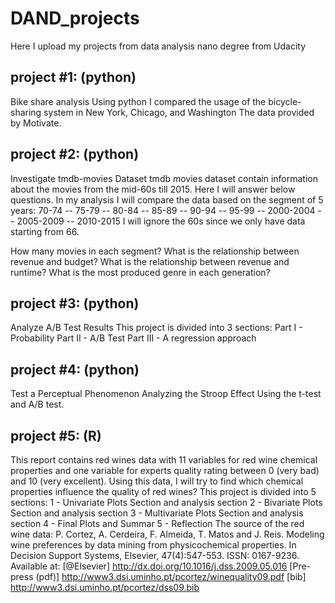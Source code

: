 # DAND_projects
Here I upload my projects from data analysis nano degree from  Udacity

## project #1: (python)
Bike share analysis
Using python I compared the usage of the bicycle-sharing system in New York, Chicago, and Washington
The data provided by Motivate. 

## project #2: (python)
Investigate tmdb-movies Dataset
tmdb movies dataset contain information about the movies from the mid-60s till 2015. Here I will answer below questions. In my analysis I will compare the data based on the segment of 5 years: 70-74 -- 75-79 -- 80-84 -- 85-89 -- 90-94 -- 95-99 -- 2000-2004 -- 2005-2009 -- 2010-2015 I will ignore the 60s since we only have data starting from 66.

How many movies in each segment?
What is the relationship between revenue and budget?
What is the relationship between revenue and runtime?
What is the most produced genre in each generation?

## project #3: (python)
Analyze A/B Test Results
This project is divided into 3 sections:
Part I - Probability
Part II - A/B Test
Part III - A regression approach

## project #4: (python)
Test a Perceptual Phenomenon
Analyzing the Stroop Effect Using the t-test and A/B test.

## project #5: (R)
This report contains red wines data with 11 variables for red wine chemical properties and one variable for experts quality rating between 0 (very bad) and 10 (very excellent). Using this data, I will try to find which chemical properties influence the quality of red wines?
This project is divided into 5 sections: 
1 - Univariate Plots Section and analysis section
2 - Bivariate Plots Section and analysis section
3 - Multivariate Plots Section and analysis section
4 - Final Plots and Summar 
5 - Reflection
The source of the red wine data:
  P. Cortez, A. Cerdeira, F. Almeida, T. Matos and J. Reis. 
  Modeling wine preferences by data mining from physicochemical properties.
  In Decision Support Systems, Elsevier, 47(4):547-553. ISSN: 0167-9236.
  Available at: [@Elsevier] http://dx.doi.org/10.1016/j.dss.2009.05.016
                [Pre-press (pdf)] http://www3.dsi.uminho.pt/pcortez/winequality09.pdf
                [bib] http://www3.dsi.uminho.pt/pcortez/dss09.bib
